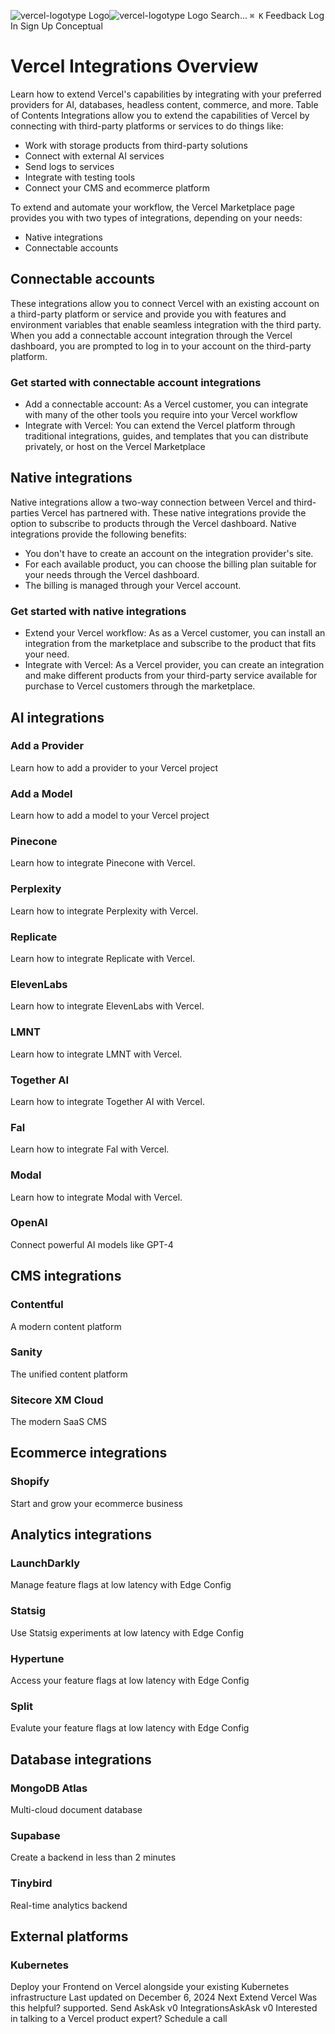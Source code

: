 ![vercel-logotype Logo](https://vercel.com/vc-ap-vercel-docs/_next/static/media/vercel-logotype-light.cf7eca76.svg)![vercel-logotype Logo](https://vercel.com/vc-ap-vercel-docs/_next/static/media/vercel-logotype-dark.01246f11.svg)
Search...
`⌘ K`
Feedback
Log In
Sign Up
Conceptual
# Vercel Integrations Overview
Learn how to extend Vercel's capabilities by integrating with your preferred providers for AI, databases, headless content, commerce, and more.
Table of Contents
Integrations allow you to extend the capabilities of Vercel by connecting with third-party platforms or services to do things like:
  * Work with storage products from third-party solutions
  * Connect with external AI services
  * Send logs to services
  * Integrate with testing tools
  * Connect your CMS and ecommerce platform


To extend and automate your workflow, the Vercel Marketplace page provides you with two types of integrations, depending on your needs:
  * Native integrations
  * Connectable accounts


## Connectable accounts
These integrations allow you to connect Vercel with an existing account on a third-party platform or service and provide you with features and environment variables that enable seamless integration with the third party.
When you add a connectable account integration through the Vercel dashboard, you are prompted to log in to your account on the third-party platform.
### Get started with connectable account integrations
  * Add a connectable account: As a Vercel customer, you can integrate with many of the other tools you require into your Vercel workflow
  * Integrate with Vercel: You can extend the Vercel platform through traditional integrations, guides, and templates that you can distribute privately, or host on the Vercel Marketplace


## Native integrations
Native integrations allow a two-way connection between Vercel and third-parties Vercel has partnered with. These native integrations provide the option to subscribe to products through the Vercel dashboard.
Native integrations provide the following benefits:
  * You don't have to create an account on the integration provider's site.
  * For each available product, you can choose the billing plan suitable for your needs through the Vercel dashboard.
  * The billing is managed through your Vercel account.


### Get started with native integrations
  * Extend your Vercel workflow: As as a Vercel customer, you can install an integration from the marketplace and subscribe to the product that fits your need.
  * Integrate with Vercel: As a Vercel provider, you can create an integration and make different products from your third-party service available for purchase to Vercel customers through the marketplace.


## AI integrations
### Add a Provider
Learn how to add a provider to your Vercel project
### Add a Model
Learn how to add a model to your Vercel project
### Pinecone
Learn how to integrate Pinecone with Vercel.
### Perplexity
Learn how to integrate Perplexity with Vercel.
### Replicate
Learn how to integrate Replicate with Vercel.
### ElevenLabs
Learn how to integrate ElevenLabs with Vercel.
### LMNT
Learn how to integrate LMNT with Vercel.
### Together AI
Learn how to integrate Together AI with Vercel.
### Fal
Learn how to integrate Fal with Vercel.
### Modal
Learn how to integrate Modal with Vercel.
### OpenAI
Connect powerful AI models like GPT-4
## CMS integrations
### Contentful
A modern content platform
### Sanity
The unified content platform
### Sitecore XM Cloud
The modern SaaS CMS
## Ecommerce integrations
### Shopify
Start and grow your ecommerce business
## Analytics integrations
### LaunchDarkly
Manage feature flags at low latency with Edge Config
### Statsig
Use Statsig experiments at low latency with Edge Config
### Hypertune
Access your feature flags at low latency with Edge Config
### Split
Evalute your feature flags at low latency with Edge Config
## Database integrations
### MongoDB Atlas
Multi-cloud document database
### Supabase
Create a backend in less than 2 minutes
### Tinybird
Real-time analytics backend
## External platforms
### Kubernetes
Deploy your Frontend on Vercel alongside your existing Kubernetes infrastructure
Last updated on December 6, 2024
Next
Extend Vercel
Was this helpful?
supported.
Send
AskAsk v0
IntegrationsAskAsk v0
Interested in talking to
a Vercel product expert?
Schedule a call
